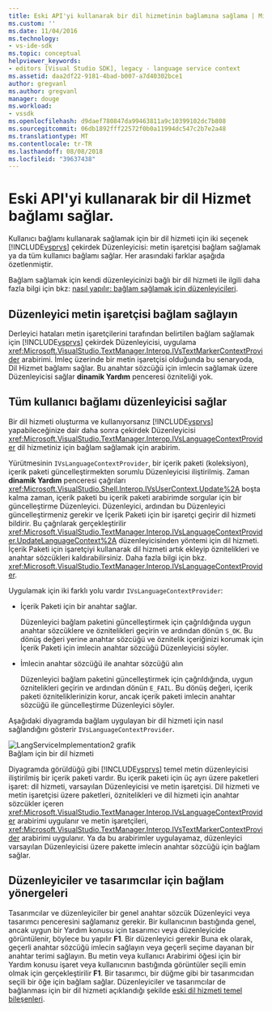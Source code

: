 ```yaml
---
title: Eski API'yi kullanarak bir dil hizmetinin bağlamına sağlama | Microsoft Docs
ms.custom: ''
ms.date: 11/04/2016
ms.technology:
- vs-ide-sdk
ms.topic: conceptual
helpviewer_keywords:
- editors [Visual Studio SDK], legacy - language service context
ms.assetid: daa2df22-9181-4bad-b007-a7d40302bce1
author: gregvanl
ms.author: gregvanl
manager: douge
ms.workload:
- vssdk
ms.openlocfilehash: d9daef780847da99463811a9c10399102dc7b808
ms.sourcegitcommit: 06db1892fff22572f0b0a11994dc547c2b7e2a48
ms.translationtype: MT
ms.contentlocale: tr-TR
ms.lasthandoff: 08/08/2018
ms.locfileid: "39637438"
---
```

# <a name="provide-a-language-service-context-by-using-the-legacy-api"></a>Eski API'yi kullanarak bir dil Hizmet bağlamı sağlar.
Kullanıcı bağlamı kullanarak sağlamak için bir dil hizmeti için iki seçenek [!INCLUDE[vsprvs](../code-quality/includes/vsprvs_md.md)] çekirdek Düzenleyicisi: metin işaretçisi bağlam sağlamak ya da tüm kullanıcı bağlamı sağlar. Her arasındaki farklar aşağıda özetlenmiştir.  
  
 Bağlam sağlamak için kendi düzenleyicinizi bağlı bir dil hizmeti ile ilgili daha fazla bilgi için bkz: [nasıl yapılır: bağlam sağlamak için düzenleyicileri](../extensibility/how-to-provide-context-for-editors.md).  
  
## <a name="provide-text-marker-context-to-the-editor"></a>Düzenleyici metin işaretçisi bağlam sağlayın  
 Derleyici hataları metin işaretçilerini tarafından belirtilen bağlam sağlamak için [!INCLUDE[vsprvs](../code-quality/includes/vsprvs_md.md)] çekirdek Düzenleyicisi, uygulama <xref:Microsoft.VisualStudio.TextManager.Interop.IVsTextMarkerContextProvider> arabirimi. İmleç üzerinde bir metin işaretçisi olduğunda bu senaryoda, Dil Hizmet bağlamı sağlar. Bu anahtar sözcüğü için imlecin sağlamak üzere Düzenleyicisi sağlar **dinamik Yardım** penceresi özniteliği yok.  
  
## <a name="provide-all-user-context-to-the-editor"></a>Tüm kullanıcı bağlamı düzenleyicisi sağlar  
 Bir dil hizmeti oluşturma ve kullanıyorsanız [!INCLUDE[vsprvs](../code-quality/includes/vsprvs_md.md)] yapabileceğinize dair daha sonra çekirdek Düzenleyicisi <xref:Microsoft.VisualStudio.TextManager.Interop.IVsLanguageContextProvider> dil hizmetiniz için bağlam sağlamak için arabirim.  
  
 Yürütmesinin `IVsLanguageContextProvider`, bir içerik paketi (koleksiyon), içerik paketi güncelleştirmekten sorumlu Düzenleyicisi iliştirilmiş. Zaman **dinamik Yardım** penceresi çağrıları <xref:Microsoft.VisualStudio.Shell.Interop.IVsUserContext.Update%2A> boşta kalma zaman, içerik paketi bu içerik paketi arabirimde sorgular için bir güncelleştirme Düzenleyici. Düzenleyici, ardından bu Düzenleyici güncelleştirmeniz gerekir ve İçerik Paketi için bir işaretçi geçirir dil hizmeti bildirir. Bu çağrılarak gerçekleştirilir <xref:Microsoft.VisualStudio.TextManager.Interop.IVsLanguageContextProvider.UpdateLanguageContext%2A> düzenleyicisinden yöntemi için dil hizmeti. İçerik Paketi için işaretçiyi kullanarak dil hizmeti artık ekleyip öznitelikleri ve anahtar sözcükleri kaldırabilirsiniz. Daha fazla bilgi için bkz. <xref:Microsoft.VisualStudio.TextManager.Interop.IVsLanguageContextProvider>.  
  
 Uygulamak için iki farklı yolu vardır `IVsLanguageContextProvider`:  
  
-   İçerik Paketi için bir anahtar sağlar.  
  
     Düzenleyici bağlam paketini güncelleştirmek için çağrıldığında uygun anahtar sözcüklere ve öznitelikleri geçirin ve ardından dönün `S_OK`. Bu dönüş değeri yerine anahtar sözcüğü ve öznitelik içeriğinizi korumak için İçerik Paketi için imlecin anahtar sözcüğü Düzenleyicisi söyler.  
  
-   İmlecin anahtar sözcüğü ile anahtar sözcüğü alın  
  
     Düzenleyici bağlam paketini güncelleştirmek için çağrıldığında, uygun öznitelikleri geçirin ve ardından dönün `E_FAIL`. Bu dönüş değeri, içerik paketi özniteliklerinizin korur, ancak içerik paketi imlecin anahtar sözcüğü ile güncelleştirme Düzenleyici söyler.  
  
 Aşağıdaki diyagramda bağlam uygulayan bir dil hizmeti için nasıl sağlandığını gösterir `IVsLanguageContextProvider`.  
  
 ![LangServiceImplementation2 grafik](../extensibility/media/vslanguageservice2.gif "vsLanguageService2")  
Bağlam için bir dil hizmeti  
  
 Diyagramda görüldüğü gibi [!INCLUDE[vsprvs](../code-quality/includes/vsprvs_md.md)] temel metin düzenleyicisi iliştirilmiş bir içerik paketi vardır. Bu içerik paketi için üç ayrı üzere paketleri işaret: dil hizmeti, varsayılan Düzenleyicisi ve metin işaretçisi. Dil hizmeti ve metin işaretçisi üzere paketleri, öznitelikleri ve dil hizmeti için anahtar sözcükler içeren <xref:Microsoft.VisualStudio.TextManager.Interop.IVsLanguageContextProvider> arabirimi uygulanır ve metin işaretçileri, <xref:Microsoft.VisualStudio.TextManager.Interop.IVsTextMarkerContextProvider> arabirimi uygulanır. Ya da bu arabirimler uygulayamaz, düzenleyici varsayılan Düzenleyicisi üzere pakette imlecin anahtar sözcüğü için bağlam sağlar.  
  
## <a name="context-guidelines-for-editors-and-designers"></a>Düzenleyiciler ve tasarımcılar için bağlam yönergeleri  
 Tasarımcılar ve düzenleyiciler bir genel anahtar sözcük Düzenleyici veya tasarımcı penceresini sağlamanız gerekir. Bir kullanıcının bastığında genel, ancak uygun bir Yardım konusu için tasarımcı veya düzenleyicide görüntülenir, böylece bu yapılır **F1**. Bir düzenleyici gerekir Buna ek olarak, geçerli anahtar sözcüğü imlecin sağlayın veya geçerli seçime dayanan bir anahtar terimi sağlayın. Bu metin veya kullanıcı Arabirimi öğesi için bir Yardım konusu işaret veya kullanıcının bastığında görüntüler seçili emin olmak için gerçekleştirilir **F1**. Bir tasarımcı, bir düğme gibi bir tasarımcıdan seçili bir öğe için bağlam sağlar. Düzenleyiciler ve tasarımcılar de bağlanması için bir dil hizmeti açıklandığı şekilde [eski dil hizmeti temel bileşenleri](../extensibility/internals/legacy-language-service-essentials.md).
